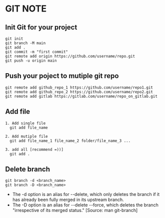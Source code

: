 # GIT NOTE

## Init Git for your project

```command
git init
git branch -M main
git add .
git commit -m "first commit"
git remote add origin https://github.com/username/repo.git
git push -u origin main
```

## Push your poject to mutiple git repo

```command
git remote add github_repo_1 https://github.com/username/repo1.git
git remote add github_repo_2 https://github.com/username/repo2.git
git remote add gitlab https://gitlab.com/username/repo_on_gitlab.git

```

## Add file

```command
1. Add single file
  git add file_name

2. Add mutiple file
  git add file_name_1 file_name_2 folder/file_name_3 ...

3. add all [recommend =))]
  git add .
```

## Delete branch

```command
git branch -d <branch_name>
git branch -D <branch_name>
```
- The -d option is an alias for --delete, which only deletes the branch if it has already been fully merged in its upstream branch.
- The -D option is an alias for --delete --force, which deletes the branch "irrespective of its merged status." [Source: man git-branch]

